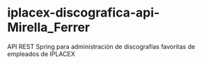 # iplacex-discografica-api-Mirella_Ferrer
 API REST Spring para administración de discografías favoritas de empleados de IPLACEX
